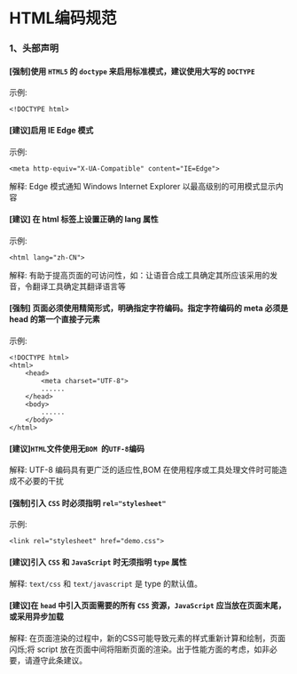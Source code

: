 # HTML编码规范

### 1、头部声明


#### [强制]使用 `HTML5` 的 `doctype` 来启用标准模式，建议使用大写的 `DOCTYPE`
示例:
```
<!DOCTYPE html>
```

#### [建议]启用 IE Edge 模式
示例:
```
<meta http-equiv="X-UA-Compatible" content="IE=Edge">
```
解释:
Edge 模式通知 Windows Internet Explorer 以最高级别的可用模式显示内容

#### [建议] 在 html 标签上设置正确的 lang 属性
示例:
```
<html lang="zh-CN">
```
解释:
有助于提高页面的可访问性，如：让语音合成工具确定其所应该采用的发音，令翻译工具确定其翻译语言等

#### [强制] 页面必须使用精简形式，明确指定字符编码。指定字符编码的 meta 必须是 head 的第一个直接子元素
示例:
```
<!DOCTYPE html>
<html>
    <head>
        <meta charset="UTF-8">
        ......
    </head>
    <body>
        ......
    </body>
</html>
```

#### [建议]`HTML`文件使用无`BOM `的`UTF-8`编码
解释:
UTF-8 编码具有更广泛的适应性,BOM 在使用程序或工具处理文件时可能造成不必要的干扰

#### [强制]引入 `CSS` 时必须指明 `rel="stylesheet"`
示例:
```
<link rel="stylesheet" href="demo.css">
```

#### [建议]引入 `CSS` 和 `JavaScript` 时无须指明 `type` 属性
解释:
`text/css` 和 `text/javascript` 是 type 的默认值。

#### [建议]在 `head` 中引入页面需要的所有 `CSS` 资源，`JavaScript` 应当放在页面末尾，或采用异步加载
解释:
在页面渲染的过程中，新的CSS可能导致元素的样式重新计算和绘制，页面闪烁;将 script 放在页面中间将阻断页面的渲染。出于性能方面的考虑，如非必要，请遵守此条建议。
